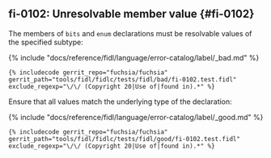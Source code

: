 ## fi-0102: Unresolvable member value {#fi-0102}

The members of `bits` and `enum` declarations must be resolvable values of the
specified subtype:

{% include "docs/reference/fidl/language/error-catalog/label/_bad.md" %}

```fidl
{% includecode gerrit_repo="fuchsia/fuchsia" gerrit_path="tools/fidl/fidlc/tests/fidl/bad/fi-0102.test.fidl" exclude_regexp="\/\/ (Copyright 20|Use of|found in).*" %}
```

Ensure that all values match the underlying type of the declaration:

{% include "docs/reference/fidl/language/error-catalog/label/_good.md" %}

```fidl
{% includecode gerrit_repo="fuchsia/fuchsia" gerrit_path="tools/fidl/fidlc/tests/fidl/good/fi-0102.test.fidl" exclude_regexp="\/\/ (Copyright 20|Use of|found in).*" %}
```
